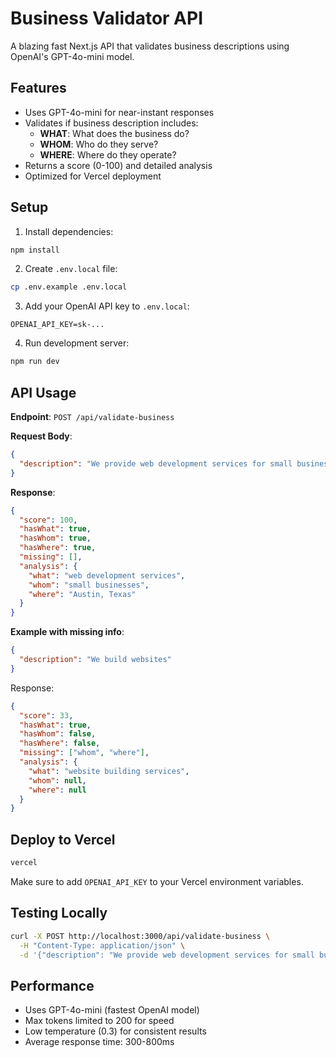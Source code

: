 # Business Validator API

A blazing fast Next.js API that validates business descriptions using OpenAI's GPT-4o-mini model.

## Features

- Uses GPT-4o-mini for near-instant responses
- Validates if business description includes:
  - **WHAT**: What does the business do?
  - **WHOM**: Who do they serve?
  - **WHERE**: Where do they operate?
- Returns a score (0-100) and detailed analysis
- Optimized for Vercel deployment

## Setup

1. Install dependencies:
```bash
npm install
```

2. Create `.env.local` file:
```bash
cp .env.example .env.local
```

3. Add your OpenAI API key to `.env.local`:
```
OPENAI_API_KEY=sk-...
```

4. Run development server:
```bash
npm run dev
```

## API Usage

**Endpoint**: `POST /api/validate-business`

**Request Body**:
```json
{
  "description": "We provide web development services for small businesses in Austin, Texas"
}
```

**Response**:
```json
{
  "score": 100,
  "hasWhat": true,
  "hasWhom": true,
  "hasWhere": true,
  "missing": [],
  "analysis": {
    "what": "web development services",
    "whom": "small businesses",
    "where": "Austin, Texas"
  }
}
```

**Example with missing info**:
```json
{
  "description": "We build websites"
}
```

Response:
```json
{
  "score": 33,
  "hasWhat": true,
  "hasWhom": false,
  "hasWhere": false,
  "missing": ["whom", "where"],
  "analysis": {
    "what": "website building services",
    "whom": null,
    "where": null
  }
}
```

## Deploy to Vercel

```bash
vercel
```

Make sure to add `OPENAI_API_KEY` to your Vercel environment variables.

## Testing Locally

```bash
curl -X POST http://localhost:3000/api/validate-business \
  -H "Content-Type: application/json" \
  -d '{"description": "We provide web development services for small businesses in Austin, Texas"}'
```

## Performance

- Uses GPT-4o-mini (fastest OpenAI model)
- Max tokens limited to 200 for speed
- Low temperature (0.3) for consistent results
- Average response time: 300-800ms
